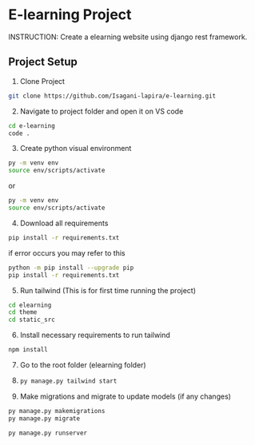 # E-learning Project

INSTRUCTION: Create a elearning website using django rest framework.

## Project Setup
1. Clone Project
```bash
git clone https://github.com/Isagani-lapira/e-learning.git
```

2. Navigate to project folder and open it on VS code
```bash
cd e-learning
code .
```

3. Create python visual environment
```bash
py -m venv env
source env/scripts/activate
```
or
```bash
py -m venv env
source env/scripts/activate
```
4. Download all requirements
```bash
pip install -r requirements.txt
```
if error occurs you may refer to this
```bash
python -m pip install --upgrade pip
pip install -r requirements.txt
```

5. Run tailwind (This is for first time running the project)
```bash
cd elearning
cd theme
cd static_src
```
6. Install necessary requirements to run tailwind
```bash
npm install
```

7. Go to the root folder (elearning folder)
8. ```bash
   py manage.py tailwind start
   ```
9. Make migrations and migrate to update models (if any changes)
```bash
py manage.py makemigrations
py manage.py migrate
```
```bash
py manage.py runserver
```
